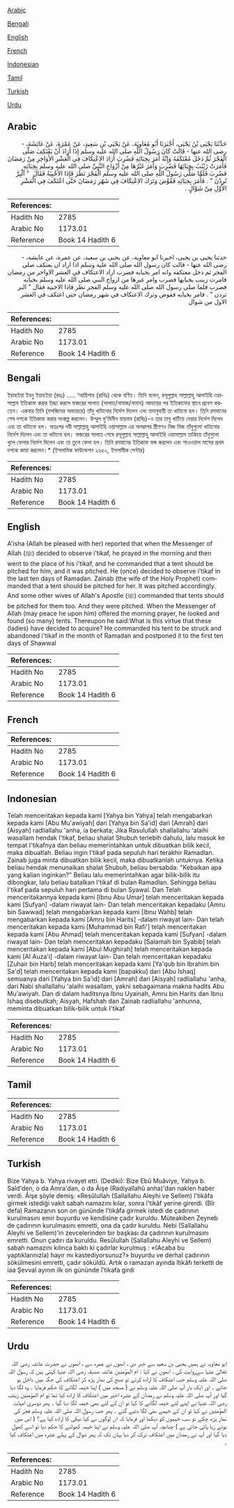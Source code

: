 [Arabic](#arabic)

[Bengali](#bengali)

[English](#english)

[French](#french)

[Indonesian](#indonesian)

[Tamil](#tamil)

[Turkish](#turkish)

[Urdu](#urdu)

## Arabic


<div dir="rtl" lang="ar" style={{fontSize:'larger',backgroundColor:'#f8f9fa',padding:20}}>
حَدَّثَنَا يَحْيَى بْنُ يَحْيَى، أَخْبَرَنَا أَبُو مُعَاوِيَةَ، عَنْ يَحْيَى بْنِ سَعِيدٍ، عَنْ عَمْرَةَ، عَنْ عَائِشَةَ، - رضى الله عنها - قَالَتْ كَانَ رَسُولُ اللَّهِ صلى الله عليه وسلم إِذَا أَرَادَ أَنْ يَعْتَكِفَ صَلَّى الْفَجْرَ ثُمَّ دَخَلَ مُعْتَكَفَهُ وَإِنَّهُ أَمَرَ بِخِبَائِهِ فَضُرِبَ أَرَادَ الاِعْتِكَافَ فِي الْعَشْرِ الأَوَاخِرِ مِنْ رَمَضَانَ فَأَمَرَتْ زَيْنَبُ بِخِبَائِهَا فَضُرِبَ وَأَمَرَ غَيْرُهَا مِنْ أَزْوَاجِ النَّبِيِّ صلى الله عليه وسلم بِخِبَائِهِ فَضُرِبَ فَلَمَّا صَلَّى رَسُولُ اللَّهِ صلى الله عليه وسلم الْفَجْرَ نَظَرَ فَإِذَا الأَخْبِيَةُ فَقَالَ ‏ "‏ آلْبِرَّ تُرِدْنَ ‏"‏ ‏.‏ فَأَمَرَ بِخِبَائِهِ فَقُوِّضَ وَتَرَكَ الاِعْتِكَافَ فِي شَهْرِ رَمَضَانَ حَتَّى اعْتَكَفَ فِي الْعَشْرِ الأَوَّلِ مِنْ شَوَّالٍ ‏.‏
</div>
<div style={{backgroundColor:'#f8f9fa',padding:20, marginBottom: 10}}><table> <thead> <tr> <th>References:</th> <th></th> </tr> </thead> <tbody><tr><td>Hadith No</td><td>2785</td></tr><tr><td>Arabic No</td><td>1173.01</td></tr><tr><td>Reference</td><td>Book 14 Hadith 6</td></tr></tbody></table></div>


<div dir="rtl" lang="ar" style={{fontSize:'larger',backgroundColor:'#f8f9fa',padding:20}}>
حدثنا يحيى بن يحيى، اخبرنا ابو معاوية، عن يحيى بن سعيد، عن عمرة، عن عايشة، - رضى الله عنها - قالت كان رسول الله صلى الله عليه وسلم اذا اراد ان يعتكف صلى الفجر ثم دخل معتكفه وانه امر بخبايه فضرب اراد الاعتكاف في العشر الاواخر من رمضان فامرت زينب بخبايها فضرب وامر غيرها من ازواج النبي صلى الله عليه وسلم بخبايه فضرب فلما صلى رسول الله صلى الله عليه وسلم الفجر نظر فاذا الاخبية فقال " البر تردن " . فامر بخبايه فقوض وترك الاعتكاف في شهر رمضان حتى اعتكف في العشر الاول من شوال
</div>
<div style={{backgroundColor:'#f8f9fa',padding:20, marginBottom: 10}}><table> <thead> <tr> <th>References:</th> <th></th> </tr> </thead> <tbody><tr><td>Hadith No</td><td>2785</td></tr><tr><td>Arabic No</td><td>1173.01</td></tr><tr><td>Reference</td><td>Book 14 Hadith 6</td></tr></tbody></table></div>

## Bengali


<div dir="ltr" lang="bn" style={{fontSize:'larger',backgroundColor:'#f8f9fa',padding:20}}>
ইয়াহইয়া ইবনু ইয়াহইয়া (রহঃ) ..... ‘আয়িশাহ (রাযিঃ) থেকে বর্ণিত। তিনি বলেন, রসূলুল্লাহ সাল্লাল্লাহু আলাইহি ওয়াসাল্লাম ইতিকাফ করার ইচ্ছা করলে ফজরের সালাত (সালাত/নামাজ/নামায) আদায়ের পর ইতিকাফের স্থানে প্রবেশ করতেন। একবার তিনি (মসজিদের অভ্যন্তরে) তাঁবু খাটানোর নির্দেশ দিলেন এবং তদানুযায়ী তা খাটানো হল। তিনি রমযানের শেষ দশকে ইতিকাফ করার সংকল্প করলেন। উম্মুল মু'মিনীন যায়নাব (রাযিঃ)-ও তার তাবু খাটিয়ে দেয়ার নির্দেশ দিলেন এবং তা খাটানো হল। অতঃপর নবী সাল্লাল্লাহু আলাইহি ওয়াসাল্লাম এর অপরাপর স্ত্রীগণও নিজ নিজ তাঁবুগুলো খাটানোর নির্দেশ দিলেন এবং তা খাটানো হল। ফজরের সালাত শেষে রসূলুল্লাহ সাল্লাল্লাহু আলাইহি ওয়াসাল্লাম তাকিয়ে তাঁবুগুলো খুলে ফেলার নির্দেশ দিলেন এবং তা তুলে ফেলা হল। তিনি রমযানের ইতিকাফ ভঙ্গ করলেন এবং শাওওয়াল মাসের প্রথম দশকে কাযা করলেন।* (ইসলামিক ফাউন্ডেশন ২৬৫২, ইসলামীক সেন্টার)
</div>
<div style={{backgroundColor:'#f8f9fa',padding:20, marginBottom: 10}}><table> <thead> <tr> <th>References:</th> <th></th> </tr> </thead> <tbody><tr><td>Hadith No</td><td>2785</td></tr><tr><td>Arabic No</td><td>1173.01</td></tr><tr><td>Reference</td><td>Book 14 Hadith 6</td></tr></tbody></table></div>

## English


<div dir="ltr" lang="en" style={{fontSize:'larger',backgroundColor:'#f8f9fa',padding:20}}>
A'isha (Allah be pleased with her) reported that when the Messenger of Allah (ﷺ) decided to observe i'tikaf, he prayed in the morning and then went to the place of his i'tikaf, and he commanded that a tent should be pitched for him, and it was pitched. He (once) decided to observe i'tikaf in the last ten days of Ramadan. Zainab (the wife of the Holy Prophet) commanded that a tent should be pitched for her. It was pitched accordingly. And some other wives of Allah's Apostle (ﷺ) commanded that tents should be pitched for them too. And they were pitched. When the Messenger of Allah (may peace he upon him) offered the morning prayer, he looked and found (so many) tents. Thereupon he said:What is this virtue that these (ladies) have decided to acquire? He commanded his tent to be struck and abandoned i'tikaf in the month of Ramadan and postponed it to the first ten days of Shawwal
</div>
<div style={{backgroundColor:'#f8f9fa',padding:20, marginBottom: 10}}><table> <thead> <tr> <th>References:</th> <th></th> </tr> </thead> <tbody><tr><td>Hadith No</td><td>2785</td></tr><tr><td>Arabic No</td><td>1173.01</td></tr><tr><td>Reference</td><td>Book 14 Hadith 6</td></tr></tbody></table></div>

## French


<div dir="ltr" lang="fr" style={{fontSize:'larger',backgroundColor:'#f8f9fa',padding:20}}>

</div>
<div style={{backgroundColor:'#f8f9fa',padding:20, marginBottom: 10}}><table> <thead> <tr> <th>References:</th> <th></th> </tr> </thead> <tbody><tr><td>Hadith No</td><td>2785</td></tr><tr><td>Arabic No</td><td>1173.01</td></tr><tr><td>Reference</td><td>Book 14 Hadith 6</td></tr></tbody></table></div>

## Indonesian


<div dir="ltr" lang="id" style={{fontSize:'larger',backgroundColor:'#f8f9fa',padding:20}}>
Telah menceritakan kepada kami [Yahya bin Yahya] telah mengabarkan kepada kami [Abu Mu'awiyah] dari [Yahya bin Sa'id] dari [Amrah] dari [Aisyah] radliallahu 'anha, ia berkata; Jika Rasulullah shallallahu 'alaihi wasallam hendak I'tikaf, beliau shalat Shubuh terlebih dahulu, lalu masuk ke tempat I'tikafnya dan beliau memerintahkan untuk dibuatkan bilik kecil, maka dibuatlah. Beliau ingin I'tikaf pada sepuluh hari terakhir Ramadlan. Zainab juga minta dibuatkan bilik kecil, maka dibuatkanlah untuknya. Ketika beliau hendak menunaikan shalat Shubuh, beliau bersabda: "Kebaikan apa yang kalian inginkan?" Beliau lalu memerintahkan agar bilik-bilik itu dibongkar, lalu beliau batalkan I'tikaf di bulan Ramadlan. Sehingga beliau I'tikaf pada sepuluh hari pertama di bulan Syawal. Dan Telah menceritakannya kepada kami [Ibnu Abu Umar] telah menceritakan kepada kami [Sufyan] -dalam riwayat lain- Dan telah menceritakan kepadaku [Amru bin Sawwad] telah mengabarkan kepada kami [Ibnu Wahb] telah mengabarkan kepada kami [Amru bin Harits] -dalam riwayat lain- Dan telah menceritakan kepada kami [Muhammad bin Rafi'] telah menceritakan kepada kami [Abu Ahmad] telah menceritakan kepada kami [Sufyan] -dalam riwayat lain- Dan telah menceritakan kepadaku [Salamah bin Syabib] telah menceritakan kepada kami [Abul Mughirah] telah menceritakan kepada kami [Al Auza'i] -dalam riwayat lain- Dan telah menceritakan kepadaku [Zuhair bin Harb] telah menceritakan kepada kami [Ya'qub bin Ibrahim bin Sa'd] telah menceritakan kepada kami [bapakku] dari [Abu Ishaq] semuanya dari [Yahya bin Sa'id] dari [Amrah] dari [Aisyah] radliallahu 'anha, dari Nabi shallallahu 'alaihi wasallam, yakni sebagaimana makna hadits Abu Mu'awiyah. Dan di dalam haditsnya Ibnu Uyainah, Amru bin Harits dan Ibnu Ishaq disebutkah; Aisyah, Hafshah dan Zainab radliallahu 'anhunna, meminta dibuatkan bilik-bilik untuk I'tikaf
</div>
<div style={{backgroundColor:'#f8f9fa',padding:20, marginBottom: 10}}><table> <thead> <tr> <th>References:</th> <th></th> </tr> </thead> <tbody><tr><td>Hadith No</td><td>2785</td></tr><tr><td>Arabic No</td><td>1173.01</td></tr><tr><td>Reference</td><td>Book 14 Hadith 6</td></tr></tbody></table></div>

## Tamil


<div dir="ltr" lang="ta" style={{fontSize:'larger',backgroundColor:'#f8f9fa',padding:20}}>

</div>
<div style={{backgroundColor:'#f8f9fa',padding:20, marginBottom: 10}}><table> <thead> <tr> <th>References:</th> <th></th> </tr> </thead> <tbody><tr><td>Hadith No</td><td>2785</td></tr><tr><td>Arabic No</td><td>1173.01</td></tr><tr><td>Reference</td><td>Book 14 Hadith 6</td></tr></tbody></table></div>

## Turkish


<div dir="ltr" lang="tr" style={{fontSize:'larger',backgroundColor:'#f8f9fa',padding:20}}>
Bize Yahya b. Yahya rivayet etti. (Dediki): Bize Ebû Muâviye, Yahya b. Saîd'den, o da Amra'dan, o da Âişe (Radiyallahû anha)'dan naklen haber verdi. Âişe şöyle demiş: «Resûlullah (Sallallahu Aleyhi ve Sellem) î'tikâfa girmek istediği vakit sabah namazını kılar, sonra î'tikâf yerine girerdi. (Bîr defa) Ramazanın son on gününde î'tikâfa girmek istedi de çadırının kurulmasını emir buyurdu ve kendisine çadır kuruldu. Müteakiben Zeyneb de çadırının kurulmasını emretti, ona da çadır kuruldu. Nebi (Sallallahu Aleyhi ve Sellem)'in zevcelerinden bir başkası da çadırının kurulmasını emretti. Onun çadırı da kuruldu. Resûlullah (Sallallahu Aleyhi ve Sellem) sabah namazını kılınca baktı ki çadırlar kurulmuş : «(Acaba bu yaptıklarınızla) hayır mı kastediyorsunuz?» buyurdu ve derhal çadırının sökülmesini emretti, çadır söküldü. Artık o ramazan ayında îtikâfı terketti de iaa Şevval ayının ilk on gününde î'tikafa girdi
</div>
<div style={{backgroundColor:'#f8f9fa',padding:20, marginBottom: 10}}><table> <thead> <tr> <th>References:</th> <th></th> </tr> </thead> <tbody><tr><td>Hadith No</td><td>2785</td></tr><tr><td>Arabic No</td><td>1173.01</td></tr><tr><td>Reference</td><td>Book 14 Hadith 6</td></tr></tbody></table></div>

## Urdu


<div dir="rtl" lang="ur" style={{fontSize:'larger',backgroundColor:'#f8f9fa',padding:20}}>
ابو معاویہ نے ہمیں یحییٰ بن سعید سے خبر دی ، انھوں نے عمرہ سے ، انھوں نے حضرت عائشہ رضی اللہ تعالیٰ عنہا سےروایت کی ، انھوں نے کہا : ام المؤمنین عائشہ صدیقہ رضی اللہ عنہا کہتی ہیں کہ رسول اللہ صلی اللہ علیہ وسلم جب اعتکاف کا ارادہ کرتے تو صبح کی نماز پڑھ کر اعتکاف کی جگہ میں داخل ہو جاتے ۔ اور ایک بار آپ صلی اللہ علیہ وسلم نے ( مسجد میں ) اپنا خیمہ لگانے کا حکم فرمایا ۔ وہ لگا دیا گیا اور آپ صلی اللہ علیہ وسلم نے رمضان کے عشرہ اخیر میں اعتکاف کا ارادہ کیا تھا تو ام المؤمنین زینب رضی اللہ عنہا نے اپنے لئے خیمہ لگانے کا کہا تو ان کے لئے بھی خیمہ لگا دیا گیا ۔ پھر دوسری امہات المؤمنین نے کہا تو ان کے خیمے بھی لگا دئیے گئے ۔ پھر جب رسول اللہ صلی اللہ علیہ وسلم فجر کی نماز پڑھ چکے تو سب خیموں کو دیکھا اور فرمایا کہ ان لوگوں نے کیا نیکی کا ارادہ کیا ہے؟ ( اس میں بوئے ریا پائی جاتی ہے ) چنانچہ آپ صلی اللہ علیہ وسلم نے اپنا خیمہ کھولنے کا حکم دیا تو اسے کھول دیا گیا اور آپ نے رمضان میں اعتکاف ترک کر دیا یہاں تک کہ پھر شوال کے پہلے عشرہ میں اعتکاف کیا ۔
</div>
<div style={{backgroundColor:'#f8f9fa',padding:20, marginBottom: 10}}><table> <thead> <tr> <th>References:</th> <th></th> </tr> </thead> <tbody><tr><td>Hadith No</td><td>2785</td></tr><tr><td>Arabic No</td><td>1173.01</td></tr><tr><td>Reference</td><td>Book 14 Hadith 6</td></tr></tbody></table></div>